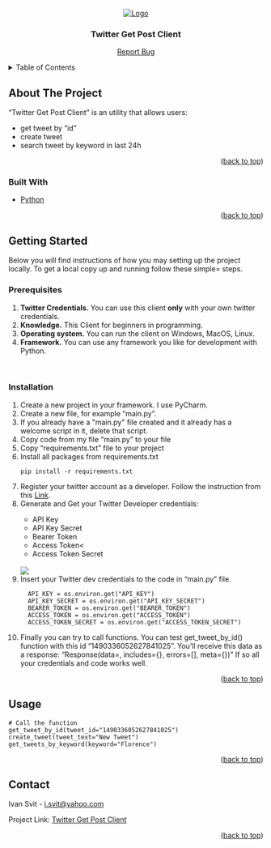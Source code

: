 <div id="top"></div>


<!-- PROJECT LOGO -->
<br />
<div align="center">
  <a href="https://github.com/github_username/repo_name">
    <img src="https://repository-images.githubusercontent.com/281412830/36e8ef00-cf2b-11ea-8ed3-a0d9baedd3b6" alt="Logo">
  </a>

  <h3 align="center">Twitter Get Post Client</h3>
  <p>
    <a href="https://github.com/ivansvit/twitter-client-get-post-tweet/issues">Report Bug</a>
  </p>
</div>



<!-- TABLE OF CONTENTS -->
<details>
  <summary>Table of Contents</summary>
  <ol>
    <li>
      <a href="#about-the-project">About The Project</a>
      <ul>
        <li><a href="#built-with">Built With</a></li>
      </ul>
    </li>
    <li>
      <a href="#getting-started">Getting Started</a>
      <ul>
        <li><a href="#prerequisites">Prerequisites</a></li>
        <li><a href="#installation">Installation</a></li>
      </ul>
    </li>
  </ol>
</details>



<!-- ABOUT THE PROJECT -->
## About The Project

“Twitter Get Post Client” is an utility that allows users:
- get tweet by “id” 
- create tweet
- search tweet by keyword in last 24h

<p align="right">(<a href="#top">back to top</a>)</p>



### Built With

* [Python](https://python.org/)


<p align="right">(<a href="#top">back to top</a>)</p>



<!-- GETTING STARTED -->
## Getting Started

Below you will find instructions of how you may setting up the project locally.
To get a local copy up and running follow these simple= steps.
<br>

### Prerequisites
<ol>
  <li><b>Twitter Credentials.</b> You can use this client <b>only</b> with your own twitter credentials.</li>
  <li><b>Knowledge.</b> This Client for beginners in programming.</li>
  <li><b>Operating system.</b> You can run the client on Windows, MacOS, Linux.</li>
  <li><b>Framework.</b> You can use any framework you like for development with Python.</li>
</ol>
<br>

### Installation


<ol>
  <li>Create a new project in your framework. I use PyCharm.</li>
  <li>Create a new file, for example “main.py”.</li>
  <li>If you already have a "main.py" file created and it already has a welcome script in it, delete that script.</li>
  <li>Copy code from my file “main.py” to your file</li>
  <li>Copy “requirements.txt” file to your project</li>
  <li>Install all packages from requirements.txt</li>
  
```
pip install -r requirements.txt
```

  <li>Register your twitter account as a developer. Follow the instruction from this <a href="https://developer.twitter.com/en/docs/twitter-api/getting-started/getting-access-to-the-twitter-api">Link</a>.</li>
  <li>Generate and Get your Twitter Developer credentials: </li>
    <ul>
      <li>API Key</li>
      <li>API Key Secret</li>
      <li>Bearer Token</li>
      <li>Access Token<</li>
      <li>Access Token Secret</li>
    </ul>
    <br>
    <img src="https://user-images.githubusercontent.com/46112066/152699894-8f0a1fe8-dd5c-4d64-8ffd-43966f36eba3.png">

  <li>Insert your Twitter dev credentials to the code in “main.py” file.</li>

```
  API_KEY = os.environ.get("API_KEY")
  API_KEY_SECRET = os.environ.get("API_KEY_SECRET")
  BEARER_TOKEN = os.environ.get("BEARER_TOKEN")
  ACCESS_TOKEN = os.environ.get("ACCESS_TOKEN")
  ACCESS_TOKEN_SECRET = os.environ.get("ACCESS_TOKEN_SECRET")
```

  <li>Finally you can try to call functions. You can test get_tweet_by_id() function with this id “1490336052627841025”. 
      You’ll receive this data as a response: “Response(data=<Tweet id=1490336052627841025 text=@kudrinko97 Florence? One of my favourite cities that I have ever visited>, includes={}, errors=[], meta={})”
      If so all your credentials and code works well.</li>
 </ol>

<p align="right">(<a href="#top">back to top</a>)</p>



<!-- USAGE EXAMPLES -->
## Usage

```
# Call the function
get_tweet_by_id(tweet_id="1490336052627841025")
create_tweet(tweet_text="New Tweet")
get_tweets_by_keyword(keyword="Florence")
```

<p align="right">(<a href="#top">back to top</a>)</p>


<!-- CONTACT -->
## Contact

Ivan Svit - i.svit@yahoo.com

Project Link: [Twitter Get Post Client](https://github.com/ivansvit/twitter-client-get-post-tweet)

<p align="right">(<a href="#top">back to top</a>)</p>


<!-- MARKDOWN LINKS & IMAGES -->
[product-screenshot]: https://repository-images.githubusercontent.com/281412830/36e8ef00-cf2b-11ea-8ed3-a0d9baedd3b6

